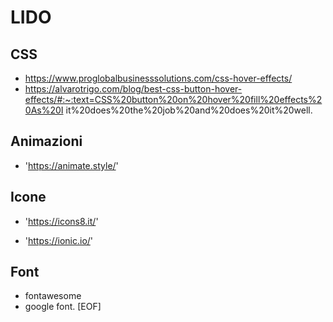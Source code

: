 # LIDO

## CSS

- https://www.proglobalbusinesssolutions.com/css-hover-effects/
- https://alvarotrigo.com/blog/best-css-button-hover-effects/#:~:text=CSS%20button%20on%20hover%20fill%20effects%20As%20I
it%20does%20the%20job%20and%20does%20it%20well.

## Animazioni

- 'https://animate.style/'

## Icone

- 'https://icons8.it/'

- 'https://ionic.io/'

## Font

- fontawesome
- google font.
[EOF]
